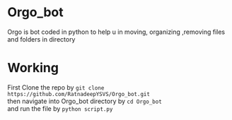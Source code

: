 # Orgo_bot
Orgo is bot coded in python to help u in moving, organizing ,removing files and folders in directory   
# Working 
First Clone the repo by `git clone https://github.com/RatnadeepYSVS/Orgo_bot.git`  
then navigate into Orgo_bot directory by `cd Orgo_bot`  
and run the file by `python script.py` 